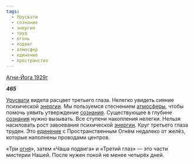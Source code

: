 ```yaml
---
tags:
  - Урусвати
  - сознание
  - энергия
  - труд
  - огонь
  - подвиг
  - атмосфер
  - единение
  - пространство
---
```

[Агни-Йога 1929г](https://127.0.0.1:4002/agni/1929)

___465___

[Урусвати](../../../tags/#Урусвати) видела расцвет третьего глаза. Нелегко увидеть сияние психической [энергии](../../../tags/#энергия). Мы пользуемся стеснением [атмосферы](../../../tags/#атмосфер), чтобы помочь уявить утверждение [сознания](../../../tags/#сознание). Существующее в глубине [сознания](../../../tags/#сознание) нужно вызывать. Все ступени накопления нелегки. Нельзя насиловать рост завоевания психической [энергии](../../../tags/#энергия). Круг третьего глаза труден. Это [единение](../../../tags/#единение) с Пространственным Огнём недалеко от желёз, которые наполнены проводами центров.   

«Три [огня](../../../tags/#огонь)», затем «Чаша подвига» и «Третий глаз» — это части мистерии Нашей. После нужен покой не менее четырёх дней.
